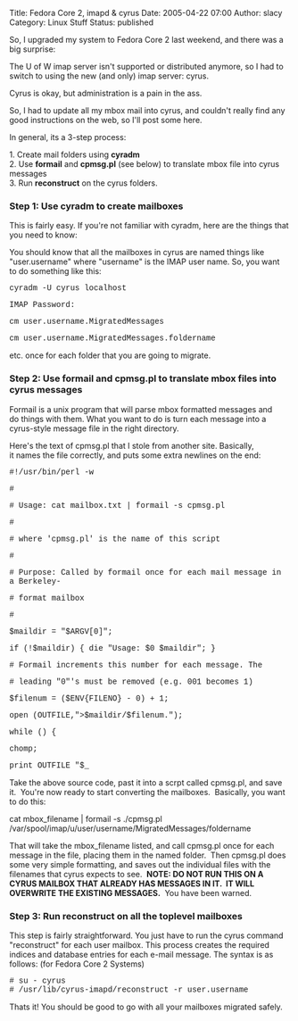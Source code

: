 Title: Fedora Core 2, imapd & cyrus
Date: 2005-04-22 07:00
Author: slacy
Category: Linux Stuff
Status: published

So, I upgraded my system to Fedora Core 2 last weekend, and there was a
big surprise:

The U of W imap server isn't supported or distributed anymore, so I had
to switch to using the new (and only) imap server: cyrus.

Cyrus is okay, but administration is a pain in the ass.

So, I had to update all my mbox mail into cyrus, and couldn't really
find any good instructions on the web, so I'll post some here.

In general, its a 3-step process:

1\. Create mail folders using <span
style="font-weight: bold;">cyradm</span>  
2. Use <span style="font-weight: bold;">formail</span> and <span
style="font-weight: bold;">cpmsg.pl</span> (see below) to translate mbox
file into cyrus messages  
3. Run <span style="font-weight: bold;">reconstruct</span> on the cyrus
folders.

  

### Step 1: Use cyradm to create mailboxes

This is fairly easy. If you're not familiar with cyradm, here are the
things that you need to know:

You should know that all the mailboxes in cyrus are named things like  
"user.username" where "username" is the IMAP user name. So, you want  
to do something like this:

<span style="font-family: courier new,courier,monospace;">cyradm -U
cyrus localhost</span>  
  
<span style="font-family: courier new,courier,monospace;">IMAP
Password:</span>  
  
<span style="font-family: courier new,courier,monospace;">cm
user.username.MigratedMessages</span>  
  
<span style="font-family: courier new,courier,monospace;">cm
user.username.MigratedMessages.foldername</span>

etc. once for each folder that you are going to migrate.

### Step 2: Use formail and cpmsg.pl to translate mbox files into cyrus messages

Formail is a unix program that will parse mbox formatted messages and  
do things with them. What you want to do is turn each message into a  
cyrus-style message file in the right directory.

Here's the text of cpmsg.pl that I stole from another site. Basically,  
it names the file correctly, and puts some extra newlines on the end:  
  
  
<span
style="font-family: courier new,courier,monospace;">\#!/usr/bin/perl
-w</span>  
  
<span style="font-family: courier new,courier,monospace;">\#</span>  
  
<span style="font-family: courier new,courier,monospace;">\# Usage: cat
mailbox.txt | formail -s cpmsg.pl</span>  
  
<span style="font-family: courier new,courier,monospace;">\#</span>  
  
<span style="font-family: courier new,courier,monospace;">\# where
'cpmsg.pl' is the name of this script</span>  
  
<span style="font-family: courier new,courier,monospace;">\#</span>  
  
<span style="font-family: courier new,courier,monospace;">\# Purpose:
Called by formail once for each mail message in a Berkeley-</span>  
  
<span style="font-family: courier new,courier,monospace;">\# format
mailbox</span>  
  
<span style="font-family: courier new,courier,monospace;">\#</span>  
  
<span style="font-family: courier new,courier,monospace;"></span>  
  
<span style="font-family: courier new,courier,monospace;">\$maildir =
"\$ARGV\[0\]";</span>  
  
<span style="font-family: courier new,courier,monospace;">if
(!\$maildir) { die "Usage: \$0 \$maildir"; }</span>  
  
<span style="font-family: courier new,courier,monospace;"></span>  
  
<span style="font-family: courier new,courier,monospace;">\# Formail
increments this number for each message. The</span>  
  
<span style="font-family: courier new,courier,monospace;">\# leading
"0"'s must be removed (e.g. 001 becomes 1)</span>  
  
<span style="font-family: courier new,courier,monospace;"></span>  
  
<span style="font-family: courier new,courier,monospace;">\$filenum =
(\$ENV{FILENO} - 0) + 1;</span>  
  
<span style="font-family: courier new,courier,monospace;"></span>  
  
<span style="font-family: courier new,courier,monospace;">open
(OUTFILE,"&gt;\$maildir/\$filenum.");</span>  
  
<span style="font-family: courier new,courier,monospace;"></span>  
  
<span style="font-family: courier new,courier,monospace;">while
(<stdin>) {</stdin></span>  
  
<span style="font-family: courier new,courier,monospace;">
chomp;</span>  
  
<span style="font-family: courier new,courier,monospace;"></span>  
  
<span style="font-family: courier new,courier,monospace;"> print OUTFILE
"\$\_

</span>Take the above source code, past it into a scrpt called cpmsg.pl,
and save it.  You're now ready to start converting the mailboxes. 
Basically, you want to do this:

cat mbox\_filename | formail -s ./cpmsg.pl
/var/spool/imap/u/user/username/MigratedMessages/foldername

That will take the mbox\_filename listed, and call cpmsg.pl once for
each message in the file, placing them in the named folder.  Then
cpmsg.pl does some very simple formatting, and saves out the individual
files with the filenames that cyrus expects to see.  <span
style="font-weight: bold;">NOTE: DO NOT RUN THIS ON A CYRUS MAILBOX THAT
ALREADY HAS MESSAGES IN IT.  IT WILL OVERWRITE THE EXISTING
MESSAGES.</span>  You have been warned.

### Step 3: Run reconstruct on all the toplevel mailboxes

This step is fairly straightforward. You just have to run the cyrus
command "reconstruct" for each user mailbox. This process creates the
required indices and database entries for each e-mail message. The
syntax is as follows: (for Fedora Core 2 Systems)

<span style="font-family: courier new,courier,monospace;">\# su -
cyrus</span>  
<span style="font-family: courier new,courier,monospace;">\#
/usr/lib/cyrus-imapd/reconstruct -r user.username</span>

Thats it! You should be good to go with all your mailboxes migrated
safely.
